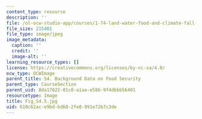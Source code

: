 ```yaml
---
content_type: resource
description: ''
file: /ol-ocw-studio-app/courses/1-74-land-water-food-and-climate-fall-2020/610c62ace9bdbd682fe8991e72b7c3de_Fig_S4.5.jpg
file_size: 215401
file_type: image/jpeg
image_metadata:
  caption: ''
  credit: ''
  image-alt: ''
learning_resource_types: []
license: https://creativecommons.org/licenses/by-nc-sa/4.0/
ocw_type: OCWImage
parent_title: S4. Background Data on Food Security
parent_type: CourseSection
parent_uid: 8da17822-01c8-a1aa-e586-9f4dbbb56401
resourcetype: Image
title: Fig_S4.5.jpg
uid: 610c62ac-e9bd-bd68-2fe8-991e72b7c3de
---
```

